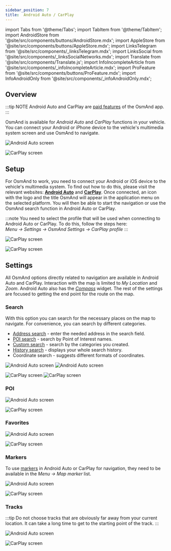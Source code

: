 ```yaml
---
sidebar_position: 7
title:  Android Auto / CarPlay
---
```


import Tabs from '@theme/Tabs';
import TabItem from '@theme/TabItem';
import AndroidStore from '@site/src/components/buttons/AndroidStore.mdx';
import AppleStore from '@site/src/components/buttons/AppleStore.mdx';
import LinksTelegram from '@site/src/components/_linksTelegram.mdx';
import LinksSocial from '@site/src/components/_linksSocialNetworks.mdx';
import Translate from '@site/src/components/Translate.js';
import InfoIncompleteArticle from '@site/src/components/_infoIncompleteArticle.mdx';
import ProFeature from '@site/src/components/buttons/ProFeature.mdx';
import InfoAndroidOnly from '@site/src/components/_infoAndroidOnly.mdx';

<InfoIncompleteArticle/>  

## Overview

:::tip NOTE
Android Auto and CarPlay are [paid features](../purchases/index.md) of the OsmAnd app.
:::

OsmAnd is available for *Android Auto* and *CarPlay* functions in your vehicle. You can connect your Android or iPhone device to the vehicle's multimedia system screen and use OsmAnd to navigate.  

<Tabs groupId="operating-systems">

<TabItem value="android" label="Android Auto">

![Android Auto screen](@site/static/img/navigation/auto-car/osmand_android_auto.png)  

</TabItem>

<TabItem value="ios" label="CarPlay"> 

![CarPlay screen](@site/static/img/navigation/auto-car/ios-carplay.png)

</TabItem>

</Tabs>


## Setup

For OsmAnd to work, you need to connect your Android or iOS device to the vehicle's multimedia system. To find out how to do this, please visit the relevant websites: [**Android Auto**](https://www.android.com/auto) and [**CarPlay**](https://www.apple.com/ios/carplay/). Once connected, an icon with the logo and the title OsmAnd will appear in the application menu on the selected platform. You will then be able to start the navigation or use the OsmAnd search function in Android Auto or CarPlay.  

:::note
You need to select the profile that will be used when connecting to Android Auto or CarPlay. To do this, follow the steps here:  
*Menu → Settings → OsmAnd Settings → CarPlay profile*
:::  

<Tabs groupId="operating-systems">

<TabItem value="android" label="Android Auto">

![CarPlay screen](@site/static/img/navigation/auto-car/android-auto-1.png)

</TabItem>

<TabItem value="ios" label="CarPlay"> 

![CarPlay screen](@site/static/img/navigation/auto-car/car-play-1.png)

</TabItem>

</Tabs>  


## Settings

All OsmAnd options directly related to navigation are available in Android Auto and CarPlay. Interaction with the map is limited to *My Location* and *Zoom*. Android Auto also has the *[Compass](../widgets/map-buttons.md#compass)* widget. The rest of the settings are focused to getting the end point for the route on the map.


### Search

With this option you can search for the necessary places on the map to navigate. For convenience, you can search by different categories.  
- [Address search](../search/search-address.md) - enter the needed address in the search field.
- [POI search](../search/search-poi.md) - search by Point of Interest names.
- [Custom search](../search/custom-poi-search.md) - search by the categories you created.
- [History search](../search/search-history.md) - displays your whole search history.
- Coordinate search - suggests different formats of coordinates.

<Tabs groupId="operating-systems">

<TabItem value="android" label="Android Auto">

![Android Auto screen](@site/static/img/navigation/auto-car/android-auto-12.png)   ![Android Auto screen](@site/static/img/navigation/auto-car/android-auto-13.png)

</TabItem>

<TabItem value="ios" label="CarPlay"> 

![CarPlay screen](@site/static/img/navigation/auto-car/car-play-4.png)  ![CarPlay screen](@site/static/img/navigation/auto-car/car-play-6.png)

</TabItem>

</Tabs>  


### POI

<!--You can select one needed [POI](../map/point-layers-on-map.md#points-of-interest-poi) from the list of available categories. -->

<Tabs groupId="operating-systems">

<TabItem value="android" label="Android Auto">

![Android Auto screen](@site/static/img/navigation/auto-car/android-auto-7.png)

</TabItem>

<TabItem value="ios" label="CarPlay"> 

![CarPlay screen](@site/static/img/navigation/auto-car/car-play-5.png)

</TabItem>

</Tabs>  


### Favorites

<!-- Favorites is one of the OsmAnd's features, that allows the user to make a kind of bookmarks (notes) on the map.
You cannot add or modify Favourites, only use the existing ones in OsmAnd *Menu → My Places → Favourites*. If you want to use them for navigation, configure everything you need before connecting your device to the vehicle's multimedia system. -->

<Tabs groupId="operating-systems">

<TabItem value="android" label="Android Auto">

![Android Auto screen](@site/static/img/navigation/auto-car/android-auto-5.png)

</TabItem>

<TabItem value="ios" label="CarPlay"> 

![CarPlay screen](@site/static/img/navigation/auto-car/car-play-7.png)

</TabItem>

</Tabs>  


### Markers

To use [markers](../personal/markers.md#overview) in Android Auto or CarPlay for navigation, they need to be available in the *Menu → Map marker* list.

<Tabs groupId="operating-systems">

<TabItem value="android" label="Android Auto">

![Android Auto screen](@site/static/img/navigation/auto-car/android-auto-10.png)

</TabItem>

<TabItem value="ios" label="CarPlay"> 

![CarPlay screen](@site/static/img/navigation/auto-car/car-play-3.png)

</TabItem>

</Tabs>  


### Tracks

:::tip
Do not choose tracks that are obviously far away from your current location. It can take a long time to get to the starting point of the track.
:::

<Tabs groupId="operating-systems">

<TabItem value="android" label="Android Auto">

![Android Auto screen](@site/static/img/navigation/auto-car/android-auto-6.png)

</TabItem>

<TabItem value="ios" label="CarPlay"> 

![CarPlay screen](@site/static/img/navigation/auto-car/car-play-11.png)

</TabItem>

</Tabs>  

<!--
## Navigation

Through the *Settings* menu in Android Auto or the *Navigation* menu in Car Play, you can select the end point of the route, without any ability to add intermediate destinations.


### Voice prompts

<InfoAndroidOnly />

In the OsmAnd app, you can set up [voice prompts](../navigation/voice-navigation) individually for one selected profile or for all profiles at once. Do this before you start your route. In Android Auto, you can choose to only disable or enable all selected prompts at once.  

![Android Auto screen](@site/static/img/navigation/auto-car/android-auto-4.png)

### Screen Alert widget

This [widget](../widgets/nav-widgets.md#alert-widget) combines alert types such as **Pedestrian crosswalks** and **Speed Limit**. You can set them up by going to *<Translate android="true" ids="shared_string_menu,shared_string_settings,configure_profile,routing_settings_2,screen_alerts"/>*.

<Tabs groupId="operating-systems">

<TabItem value="android" label="Android Auto">

![Android Auto screen](@site/static/img/navigation/auto-car/android-auto-speed-limits.png)

</TabItem>

<TabItem value="ios" label="CarPlay"> 

![CarPlay screen](@site/static/img/navigation/auto-car/car-play-13.png)

</TabItem>

</Tabs>  


____

<Tabs groupId="operating-systems">

<TabItem value="android" label="Android Auto">

![Android Auto screen](@site/static/img/navigation/auto-car/android-auto-2.png)
![Android Auto screen](@site/static/img/navigation/auto-car/android-auto-3.png)


![Android Auto screen](@site/static/img/navigation/auto-car/android-auto-8.png)
![Android Auto screen](@site/static/img/navigation/auto-car/android-auto-9.png)

![Android Auto screen](@site/static/img/navigation/auto-car/android-auto-11.png)

</TabItem>

<TabItem value="ios" label="CarPlay"> 

![CarPlay screen](@site/static/img/navigation/auto-car/car-play-2.png)
![CarPlay screen](@site/static/img/navigation/auto-car/car-play-8.png)
![CarPlay screen](@site/static/img/navigation/auto-car/car-play-9.png)
![CarPlay screen](@site/static/img/navigation/auto-car/car-play-10.png)

![CarPlay screen](@site/static/img/navigation/auto-car/car-play-12.png)


</TabItem>

</Tabs>
-->
